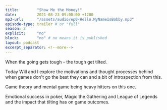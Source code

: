 ```yaml
---
title:        "Show Me the Money!"
date:         2021-08-23 09:00:00 +1200
mp3-url:      "/assets/audio/ep0-Hello.MyNameIsBobby.mp3"
episode-type: trailer # or "full"
season: 2
explicit:     "no"
block:        "no" # no means it is published
layout: podcast
excerpt_separator: <!--more-->
---
```

<!--more-->

When the going gets tough - the tough get tilted.

Today Will and I explore the motivations and thought processes behind when games don't go the best they can and a bit of introspection from this.

Game theory and mental game being heavy hitters on this one.

Emotional success in poker, Magic the Gathering and League of Legends and the impact that tilting has on game outcomes.